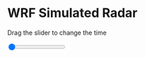 <h1>WRF Simulated Radar</h1>
<p>Drag the slider to change the time</p>

<div class="slidecontainer">
<input oninput='setImage(this)' class="slider" type="range" min="0" max="49" value="0" step="1" />
<img id='img'/>
</div>

<script>
var img = document.getElementById('img');
var img_array = ['/assets/images/wrf/rf_wrfout_d01_2020-03-06_12:00:00.png',
'/assets/images/wrf/rf_wrfout_d01_2020-03-06_13:00:00.png',
'/assets/images/wrf/rf_wrfout_d01_2020-03-06_14:00:00.png',
'/assets/images/wrf/rf_wrfout_d01_2020-03-06_15:00:00.png',
'/assets/images/wrf/rf_wrfout_d01_2020-03-06_16:00:00.png',
'/assets/images/wrf/rf_wrfout_d01_2020-03-06_17:00:00.png',
'/assets/images/wrf/rf_wrfout_d01_2020-03-06_18:00:00.png',
'/assets/images/wrf/rf_wrfout_d01_2020-03-06_19:00:00.png',
'/assets/images/wrf/rf_wrfout_d01_2020-03-06_20:00:00.png',
'/assets/images/wrf/rf_wrfout_d01_2020-03-06_21:00:00.png',
'/assets/images/wrf/rf_wrfout_d01_2020-03-06_22:00:00.png',
'/assets/images/wrf/rf_wrfout_d01_2020-03-06_23:00:00.png',
'/assets/images/wrf/rf_wrfout_d01_2020-03-07_00:00:00.png',
'/assets/images/wrf/rf_wrfout_d01_2020-03-07_01:00:00.png',
'/assets/images/wrf/rf_wrfout_d01_2020-03-07_02:00:00.png',
'/assets/images/wrf/rf_wrfout_d01_2020-03-07_03:00:00.png',
'/assets/images/wrf/rf_wrfout_d01_2020-03-07_04:00:00.png',
'/assets/images/wrf/rf_wrfout_d01_2020-03-07_05:00:00.png',
'/assets/images/wrf/rf_wrfout_d01_2020-03-07_06:00:00.png',
'/assets/images/wrf/rf_wrfout_d01_2020-03-07_07:00:00.png',
'/assets/images/wrf/rf_wrfout_d01_2020-03-07_08:00:00.png',
'/assets/images/wrf/rf_wrfout_d01_2020-03-07_09:00:00.png',
'/assets/images/wrf/rf_wrfout_d01_2020-03-07_10:00:00.png',
'/assets/images/wrf/rf_wrfout_d01_2020-03-07_11:00:00.png',
'/assets/images/wrf/rf_wrfout_d01_2020-03-07_12:00:00.png',
'/assets/images/wrf/rf_wrfout_d01_2020-03-07_13:00:00.png',
'/assets/images/wrf/rf_wrfout_d01_2020-03-07_14:00:00.png',
'/assets/images/wrf/rf_wrfout_d01_2020-03-07_15:00:00.png',
'/assets/images/wrf/rf_wrfout_d01_2020-03-07_16:00:00.png',
'/assets/images/wrf/rf_wrfout_d01_2020-03-07_17:00:00.png',
'/assets/images/wrf/rf_wrfout_d01_2020-03-07_18:00:00.png',
'/assets/images/wrf/rf_wrfout_d01_2020-03-07_19:00:00.png',
'/assets/images/wrf/rf_wrfout_d01_2020-03-07_20:00:00.png',
'/assets/images/wrf/rf_wrfout_d01_2020-03-07_21:00:00.png',
'/assets/images/wrf/rf_wrfout_d01_2020-03-07_22:00:00.png',
'/assets/images/wrf/rf_wrfout_d01_2020-03-07_23:00:00.png',
'/assets/images/wrf/rf_wrfout_d01_2020-03-08_00:00:00.png',
'/assets/images/wrf/rf_wrfout_d01_2020-03-08_01:00:00.png',
'/assets/images/wrf/rf_wrfout_d01_2020-03-08_02:00:00.png',
'/assets/images/wrf/rf_wrfout_d01_2020-03-08_03:00:00.png',
'/assets/images/wrf/rf_wrfout_d01_2020-03-08_04:00:00.png',
'/assets/images/wrf/rf_wrfout_d01_2020-03-08_05:00:00.png',
'/assets/images/wrf/rf_wrfout_d01_2020-03-08_06:00:00.png',
'/assets/images/wrf/rf_wrfout_d01_2020-03-08_07:00:00.png',
'/assets/images/wrf/rf_wrfout_d01_2020-03-08_08:00:00.png',
'/assets/images/wrf/rf_wrfout_d01_2020-03-08_09:00:00.png',
'/assets/images/wrf/rf_wrfout_d01_2020-03-08_10:00:00.png',
'/assets/images/wrf/rf_wrfout_d01_2020-03-08_11:00:00.png',
'/assets/images/wrf/rf_wrfout_d01_2020-03-08_12:00:00.png',];
function setImage(obj)
{
        var value = obj.value;
        img.src = img_array[value];

}
</script>
